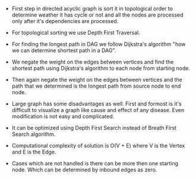 * First step in directed acyclic graph is sort it in topological order to determine weather it has cycle or not and all the nodes are processed only after it's dependencies are processed.
* For topological sorting we use Depth First Traversal.
* For finding the longest path in DAG we follow Dijkstra's algorithm "how we can determine shortest path in a DAG".
* We negate the weight on the edges between vertices and find the shortest path using Dijkstra's algorithm to each node from starting node.
* Then again negate the weight on the edges between vertices and the path that we determined is the longest path from source node to end node.

* Large graph has some disadvantages as well. First and formost is it's difficult to visualize a graph like cause and effect of any disease. Even modification is not easy and complicated.
* It can be optimized using Depth First Search instead of Breath First Search algorithm.
* Computational complexity of solution is O(V + E) where V is the Vertex and E is the Edge.
* Cases which are not handled is there can be more then one starting node. Which can be determined by inbound edges as zero.
